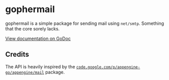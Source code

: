 # gophermail

gophermail is a simple package for sending mail using `net/smtp`.
Something that the core sorely lacks.

[View documentation on GoDoc](http://godoc.org/github.com/jpoehls/gophermail)

## Credits

The API is heavily inspired by the [`code.google.com/p/appengine-go/appengine/mail`](https://code.google.com/p/appengine-go/source/browse/appengine/mail/mail.go) package.